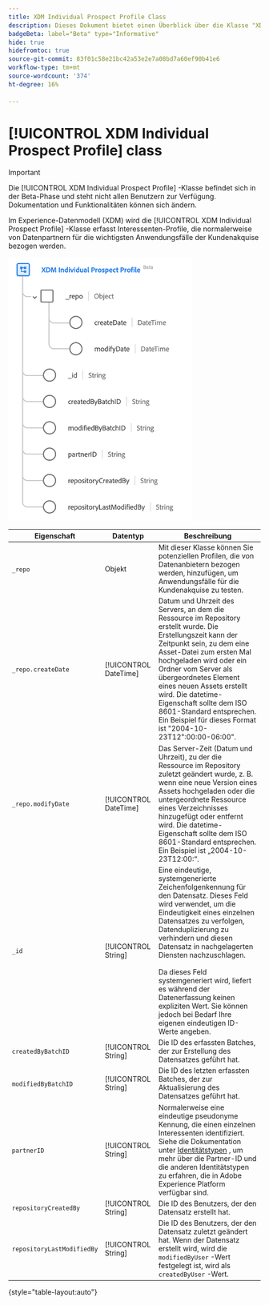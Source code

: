 ```yaml
---
title: XDM Individual Prospect Profile Class
description: Dieses Dokument bietet einen Überblick über die Klasse "XDM Individual Prospect Profile"im Experience-Datenmodell (XDM).
badgeBeta: label="Beta" type="Informative"
hide: true
hidefromtoc: true
source-git-commit: 83f01c58e21bc42a53e2e7a08bd7a60ef90b41e6
workflow-type: tm+mt
source-wordcount: '374'
ht-degree: 16%

---
```


# [!UICONTROL XDM Individual Prospect Profile] class

>[!IMPORTANT]
>
>Die [!UICONTROL XDM Individual Prospect Profile] -Klasse befindet sich in der Beta-Phase und steht nicht allen Benutzern zur Verfügung. Dokumentation und Funktionalitäten können sich ändern.

Im Experience-Datenmodell (XDM) wird die [!UICONTROL XDM Individual Prospect Profile] -Klasse erfasst Interessenten-Profile, die normalerweise von Datenpartnern für die wichtigsten Anwendungsfälle der Kundenakquise bezogen werden.

![Das Schemadiagramm der XDM Prospect-Klasse.](../images/classes/individual-prospect-profile.png)

| Eigenschaft | Datentyp | Beschreibung |
| --- | --- | --- |
| `_repo` | Objekt | Mit dieser Klasse können Sie potenziellen Profilen, die von Datenanbietern bezogen werden, hinzufügen, um Anwendungsfälle für die Kundenakquise zu testen. |
| `_repo.createDate` | [!UICONTROL DateTime] | Datum und Uhrzeit des Servers, an dem die Ressource im Repository erstellt wurde. Die Erstellungszeit kann der Zeitpunkt sein, zu dem eine Asset-Datei zum ersten Mal hochgeladen wird oder ein Ordner vom Server als übergeordnetes Element eines neuen Assets erstellt wird. Die datetime-Eigenschaft sollte dem ISO 8601-Standard entsprechen. Ein Beispiel für dieses Format ist &quot;2004-10-23T12&quot;:00:00-06:00&quot;. |
| `_repo.modifyDate` | [!UICONTROL DateTime] | Das Server-Zeit (Datum und Uhrzeit), zu der die Ressource im Repository zuletzt geändert wurde, z. B. wenn eine neue Version eines Assets hochgeladen oder die untergeordnete Ressource eines Verzeichnisses hinzugefügt oder entfernt wird. Die datetime-Eigenschaft sollte dem ISO 8601-Standard entsprechen. Ein Beispiel ist „2004-10-23T12:00:“. |
| `_id` | [!UICONTROL String] | Eine eindeutige, systemgenerierte Zeichenfolgenkennung für den Datensatz. Dieses Feld wird verwendet, um die Eindeutigkeit eines einzelnen Datensatzes zu verfolgen, Datenduplizierung zu verhindern und diesen Datensatz in nachgelagerten Diensten nachzuschlagen.<br><br>Da dieses Feld systemgeneriert wird, liefert es während der Datenerfassung keinen expliziten Wert. Sie können jedoch bei Bedarf Ihre eigenen eindeutigen ID-Werte angeben. |
| `createdByBatchID` | [!UICONTROL String] | Die ID des erfassten Batches, der zur Erstellung des Datensatzes geführt hat. |
| `modifiedByBatchID` | [!UICONTROL String] | Die ID des letzten erfassten Batches, der zur Aktualisierung des Datensatzes geführt hat. |
| `partnerID` | [!UICONTROL String] | Normalerweise eine eindeutige pseudonyme Kennung, die einen einzelnen Interessenten identifiziert. Siehe die Dokumentation unter [Identitätstypen](../../identity-service/namespaces.md#identity-types) , um mehr über die Partner-ID und die anderen Identitätstypen zu erfahren, die in Adobe Experience Platform verfügbar sind. |
| `repositoryCreatedBy` | [!UICONTROL String] | Die ID des Benutzers, der den Datensatz erstellt hat. |
| `repositoryLastModifiedBy` | [!UICONTROL String] | Die ID des Benutzers, der den Datensatz zuletzt geändert hat. Wenn der Datensatz erstellt wird, wird die `modifiedByUser` -Wert festgelegt ist, wird als `createdByUser` -Wert. |

{style="table-layout:auto"}
